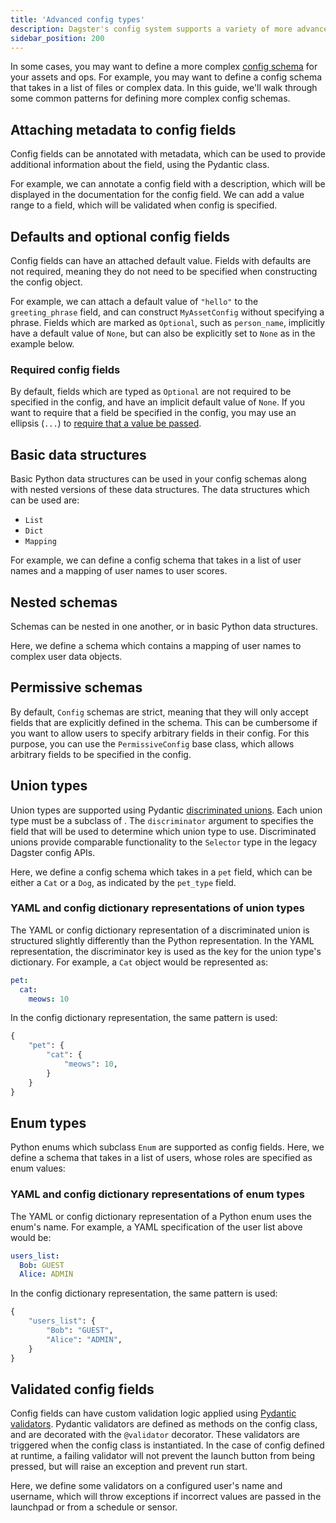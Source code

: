 ```yaml
---
title: 'Advanced config types'
description: Dagster's config system supports a variety of more advanced config types.
sidebar_position: 200
---
```


In some cases, you may want to define a more complex [config schema](/guides/operate/configuration/run-configuration) for your assets and ops. For example, you may want to define a config schema that takes in a list of files or complex data. In this guide, we'll walk through some common patterns for defining more complex config schemas.

## Attaching metadata to config fields

Config fields can be annotated with metadata, which can be used to provide additional information about the field, using the Pydantic <PyObject section="config" module="dagster" object="Field"/> class.

For example, we can annotate a config field with a description, which will be displayed in the documentation for the config field. We can add a value range to a field, which will be validated when config is specified.

<CodeExample
  path="docs_snippets/docs_snippets/guides/dagster/pythonic_config/pythonic_config.py"
  title="src/my_project/defs/my_asset.py"
  startAfter="start_metadata_config"
  endBefore="end_metadata_config"
  dedent="4"
/>

## Defaults and optional config fields

Config fields can have an attached default value. Fields with defaults are not required, meaning they do not need to be specified when constructing the config object.

For example, we can attach a default value of `"hello"` to the `greeting_phrase` field, and can construct `MyAssetConfig` without specifying a phrase. Fields which are marked as `Optional`, such as `person_name`, implicitly have a default value of `None`, but can also be explicitly set to `None` as in the example below.

<CodeExample
  path="docs_snippets/docs_snippets/guides/dagster/pythonic_config/pythonic_config.py"
  title="src/my_project/defs/my_asset.py"
  startAfter="start_optional_config"
  endBefore="end_optional_config"
  dedent="4"
/>

### Required config fields

By default, fields which are typed as `Optional` are not required to be specified in the config, and have an implicit default value of `None`. If you want to require that a field be specified in the config, you may use an ellipsis (`...`) to [require that a value be passed](https://docs.pydantic.dev/usage/models/#required-fields).

<CodeExample
  path="docs_snippets/docs_snippets/guides/dagster/pythonic_config/pythonic_config.py"
  title="src/my_project/defs/my_asset.py"
  startAfter="start_required_config"
  endBefore="end_required_config"
  dedent="4"
/>

## Basic data structures

Basic Python data structures can be used in your config schemas along with nested versions of these data structures. The data structures which can be used are:

- `List`
- `Dict`
- `Mapping`

For example, we can define a config schema that takes in a list of user names and a mapping of user names to user scores.

<CodeExample
  path="docs_snippets/docs_snippets/guides/dagster/pythonic_config/pythonic_config.py"
  title="src/my_project/defs/my_asset.py"
  startAfter="start_basic_data_structures_config"
  endBefore="end_basic_data_structures_config"
  dedent="4"
/>

## Nested schemas

Schemas can be nested in one another, or in basic Python data structures.

Here, we define a schema which contains a mapping of user names to complex user data objects.

<CodeExample
  path="docs_snippets/docs_snippets/guides/dagster/pythonic_config/pythonic_config.py"
  title="src/my_project/defs/my_asset.py"
  startAfter="start_nested_schema_config"
  endBefore="end_nested_schema_config"
  dedent="4"
/>

## Permissive schemas

By default, `Config` schemas are strict, meaning that they will only accept fields that are explicitly defined in the schema. This can be cumbersome if you want to allow users to specify arbitrary fields in their config. For this purpose, you can use the `PermissiveConfig` base class, which allows arbitrary fields to be specified in the config.

<CodeExample
  path="docs_snippets/docs_snippets/guides/dagster/pythonic_config/pythonic_config.py"
  title="src/my_project/defs/my_asset.py"
  startAfter="start_permissive_schema_config"
  endBefore="end_permissive_schema_config"
  dedent="4"
/>

## Union types

Union types are supported using Pydantic [discriminated unions](https://docs.pydantic.dev/usage/types/#discriminated-unions-aka-tagged-unions). Each union type must be a subclass of <PyObject section="config" module="dagster" object="Config"/>. The `discriminator` argument to <PyObject section="config" module="dagster" object="Field"/> specifies the field that will be used to determine which union type to use. Discriminated unions provide comparable functionality to the `Selector` type in the legacy Dagster config APIs.

Here, we define a config schema which takes in a `pet` field, which can be either a `Cat` or a `Dog`, as indicated by the `pet_type` field.

<CodeExample
  path="docs_snippets/docs_snippets/guides/dagster/pythonic_config/pythonic_config.py"
  title="src/my_project/defs/my_asset.py"
  startAfter="start_union_schema_config"
  endBefore="end_union_schema_config"
  dedent="4"
/>

### YAML and config dictionary representations of union types

The YAML or config dictionary representation of a discriminated union is structured slightly differently than the Python representation. In the YAML representation, the discriminator key is used as the key for the union type's dictionary. For example, a `Cat` object would be represented as:

```yaml
pet:
  cat:
    meows: 10
```

In the config dictionary representation, the same pattern is used:

```python
{
    "pet": {
        "cat": {
            "meows": 10,
        }
    }
}
```

## Enum types

Python enums which subclass `Enum` are supported as config fields. Here, we define a schema that takes in a list of users, whose roles are specified as enum values:

<CodeExample
  path="docs_snippets/docs_snippets/guides/dagster/pythonic_config/pythonic_config.py"
  title="src/my_project/defs/my_job.py"
  startAfter="start_enum_schema_config"
  endBefore="end_enum_schema_config"
  dedent="4"
/>

### YAML and config dictionary representations of enum types

The YAML or config dictionary representation of a Python enum uses the enum's name. For example, a YAML specification of the user list above would be:

```yaml
users_list:
  Bob: GUEST
  Alice: ADMIN
```

In the config dictionary representation, the same pattern is used:

```python
{
    "users_list": {
        "Bob": "GUEST",
        "Alice": "ADMIN",
    }
}
```

## Validated config fields

Config fields can have custom validation logic applied using [Pydantic validators](https://docs.pydantic.dev/usage/validators/). Pydantic validators are defined as methods on the config class, and are decorated with the `@validator` decorator. These validators are triggered when the config class is instantiated. In the case of config defined at runtime, a failing validator will not prevent the launch button from being pressed, but will raise an exception and prevent run start.

Here, we define some validators on a configured user's name and username, which will throw exceptions if incorrect values are passed in the launchpad or from a schedule or sensor.

<CodeExample
  path="docs_snippets/docs_snippets/guides/dagster/pythonic_config/pythonic_config.py"
  title="src/my_project/defs/my_job.py"
  startAfter="start_validated_schema_config"
  endBefore="end_validated_schema_config"
/>
